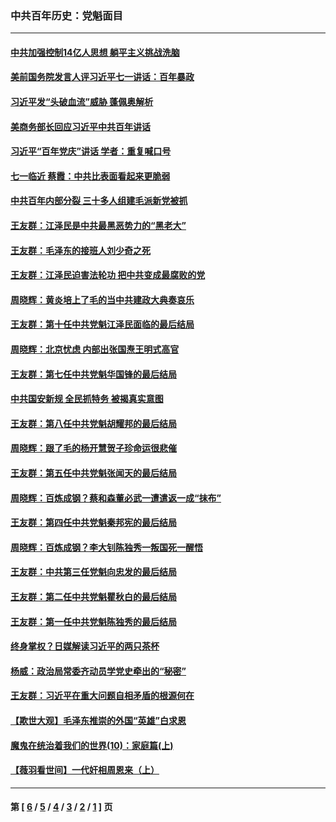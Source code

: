 ### 中共百年历史：党魁面目
---
#### [中共加强控制14亿人思想 躺平主义挑战洗脑](../../pages/nf1176107/n13094299.md?07190430) 
#### [美前国务院发言人评习近平七一讲话：百年暴政](../../pages/nf1176107/n13066986.md?07190430) 
#### [习近平发“头破血流”威胁 蓬佩奥解析](../../pages/nf1176107/n13063604.md?07190430) 
#### [美商务部长回应习近平中共百年讲话](../../pages/nf1176107/n13062903.md?07190430) 
#### [习近平“百年党庆”讲话 学者：重复喊口号](../../pages/nf1176107/n13061411.md?07190430) 
#### [七一临近 蔡霞：中共比表面看起来更脆弱](../../pages/nf1176107/n13056418.md?07190430) 
#### [中共百年内部分裂 三十多人组建毛派新党被抓](../../pages/nf1176107/n13044023.md?07190430) 
#### [王友群：江泽民是中共最黑恶势力的“黑老大”](../../pages/nf1176107/n13022180.md?07190430) 
#### [王友群：毛泽东的接班人刘少奇之死](../../pages/nf1176107/n12991772.md?07190430) 
#### [王友群：江泽民迫害法轮功 把中共变成最腐败的党](../../pages/nf1176107/n12947347.md?07190430) 
#### [周晓辉：黄炎培上了毛的当中共建政大典奏哀乐](../../pages/nf1176107/n12942780.md?07190430) 
#### [王友群：第十任中共党魁江泽民面临的最后结局](../../pages/nf1176107/n12933748.md?07190430) 
#### [周晓辉：北京忧虑 内部出张国焘王明式高官](../../pages/nf1176107/n12931709.md?07190430) 
#### [王友群：第七任中共党魁华国锋的最后结局](../../pages/nf1176107/n12918457.md?07190430) 
#### [中共国安新规 全民抓特务 被揭真实意图](../../pages/nf1176107/n12911615.md?07190430) 
#### [王友群：第八任中共党魁胡耀邦的最后结局](../../pages/nf1176107/n12902918.md?07190430) 
#### [周晓辉：跟了毛的杨开慧贺子珍命运很悲催](../../pages/nf1176107/n12877804.md?07190430) 
#### [王友群：第五任中共党魁张闻天的最后结局](../../pages/nf1176107/n12865420.md?07190430) 
#### [周晓辉：百炼成钢？蔡和森董必武一遭遣返一成“抹布”](../../pages/nf1176107/n12854806.md?07190430) 
#### [王友群：第四任中共党魁秦邦宪的最后结局](../../pages/nf1176107/n12855290.md?07190430) 
#### [周晓辉：百炼成钢？李大钊陈独秀一叛国死一醒悟](../../pages/nf1176107/n12847981.md?07190430) 
#### [王友群：中共第三任党魁向忠发的最后结局](../../pages/nf1176107/n12840390.md?07190430) 
#### [王友群：第二任中共党魁瞿秋白的最后结局](../../pages/nf1176107/n12824710.md?07190430) 
#### [王友群：第一任中共党魁陈独秀的最后结局](../../pages/nf1176107/n12809869.md?07190430) 
#### [终身掌权？日媒解读习近平的两只茶杯](../../pages/nf1176107/n12805064.md?07190430) 
#### [杨威：政治局常委齐动员学党史牵出的“秘密”](../../pages/nf1176107/n12764642.md?07190430) 
#### [王友群：习近平在重大问题自相矛盾的根源何在](../../pages/nf1176107/n12499563.md?07190430) 
#### [【欺世大观】毛泽东推崇的外国“英雄”白求恩](../../pages/nf1176107/n12362005.md?07190430) 
#### [魔鬼在统治着我们的世界(10)：家庭篇(上)](../../pages/nf1176107/n10435448.md?07190430) 
#### [【薇羽看世间】一代奸相周恩来（上）](../../pages/nf1176107/n12401109.md?07190430) 

---
#### 第 [ [6](./6.md?07190430) / [5](./5.md?07190430) / [4](./4.md?07190430) / [3](./3.md?07190430) / [2](./2.md?07190430) / [1](./1.md?07190430) ] 页
